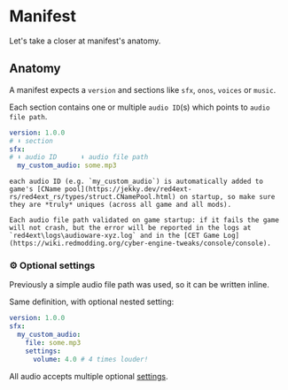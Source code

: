 # Manifest

Let's take a closer at manifest's anatomy.

## Anatomy

A manifest expects a `version` and sections like `sfx`, `onos`, `voices` or `music`.

Each section contains one or multiple `audio ID`(s) which points to `audio file path`.

```yml
version: 1.0.0
# ⬇️ section
sfx:
# ⬇️ audio ID      ⬇️ audio file path
  my_custom_audio: some.mp3
```

```admonish danger
each audio ID (e.g. `my_custom_audio`) is automatically added to game's [CName pool](https://jekky.dev/red4ext-rs/red4ext_rs/types/struct.CNamePool.html) on startup, so make sure they are *truly* uniques (across all game and all mods).
```

```admonish warning
Each audio file path validated on game startup: if it fails the game will not crash, but the error will be reported in the logs at `red4ext\logs\audioware-xyz.log` and in the [CET Game Log](https://wiki.redmodding.org/cyber-engine-tweaks/console/console).
```

### ⚙️ Optional settings

Previously a simple audio file path was used, so it can be written inline.

Same definition, with optional nested setting:

```yml
version: 1.0.0
sfx:
  my_custom_audio:
    file: some.mp3 
    settings:
      volume: 4.0 # 4 times louder!
```

All audio accepts multiple optional [settings](./SETTINGS.md).
